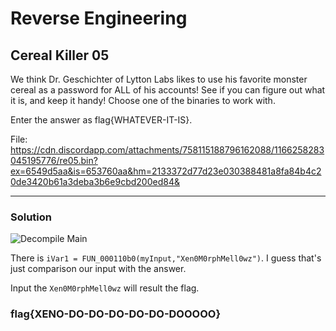 # Reverse Engineering

## Cereal Killer 05

We think Dr. Geschichter of Lytton Labs likes to use his favorite monster cereal as a password for ALL of his accounts! See if you can figure out what it is, and keep it handy! Choose one of the binaries to work with.

Enter the answer as flag{WHATEVER-IT-IS}.

File: https://cdn.discordapp.com/attachments/758115188796162088/1166258283045195776/re05.bin?ex=6549d5aa&is=653760aa&hm=2133372d77d23e030388481a8fa84b4c20de3420b61a3deba3b6e9cbd200ed84&

---

### Solution

![Decompile Main](https://media.discordapp.net/attachments/758115188796162088/1166258910563405824/image.png?ex=6549d640&is=65376140&hm=07de9614c68d187f4e08ec1fe51a57ec06e13f3ad85a6ad12046e496f8c67d5a&=&width=1412&height=1068)

There is `iVar1 = FUN_000110b0(myInput,"Xen0M0rphMell0wz")`. I guess that's just comparison our input with the answer.

Input the `Xen0M0rphMell0wz` will result the flag.

### flag{XENO-DO-DO-DO-DO-DO-DOOOOO}